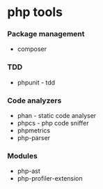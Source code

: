 # php tools

### Package management
- composer

### TDD
- phpunit - tdd

### Code analyzers
- phan - static code analyser
- phpcs - php code sniffer
- phpmetrics
- php-parser

### Modules
- php-ast
- php-profiler-extension




